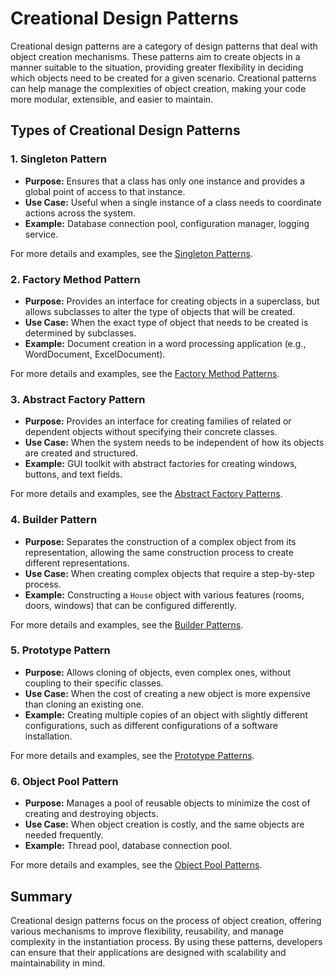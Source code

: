 # Creational Design Patterns

Creational design patterns are a category of design patterns that deal with object creation mechanisms. These patterns aim to create objects in a manner suitable to the situation, providing greater flexibility in deciding which objects need to be created for a given scenario. Creational patterns can help manage the complexities of object creation, making your code more modular, extensible, and easier to maintain.

## Types of Creational Design Patterns

### 1. **Singleton Pattern**
   - **Purpose:** Ensures that a class has only one instance and provides a global point of access to that instance.
   - **Use Case:** Useful when a single instance of a class needs to coordinate actions across the system.
   - **Example:** Database connection pool, configuration manager, logging service.

For more details and examples, see the [Singleton Patterns](SingletonPatterns/README.md).


### 2. **Factory Method Pattern**
   - **Purpose:** Provides an interface for creating objects in a superclass, but allows subclasses to alter the type of objects that will be created.
   - **Use Case:** When the exact type of object that needs to be created is determined by subclasses.
   - **Example:** Document creation in a word processing application (e.g., WordDocument, ExcelDocument).

For more details and examples, see the [Factory Method Patterns](FactoryMethodPatterns/README.md).

### 3. **Abstract Factory Pattern**
   - **Purpose:** Provides an interface for creating families of related or dependent objects without specifying their concrete classes.
   - **Use Case:** When the system needs to be independent of how its objects are created and structured.
   - **Example:** GUI toolkit with abstract factories for creating windows, buttons, and text fields.

For more details and examples, see the [Abstract Factory Patterns](AbstractFactoryPatterns/README.md).

### 4. **Builder Pattern**
   - **Purpose:** Separates the construction of a complex object from its representation, allowing the same construction process to create different representations.
   - **Use Case:** When creating complex objects that require a step-by-step process.
   - **Example:** Constructing a `House` object with various features (rooms, doors, windows) that can be configured differently.

For more details and examples, see the [Builder Patterns](BuilderPatterns/README.md).

### 5. **Prototype Pattern**
   - **Purpose:** Allows cloning of objects, even complex ones, without coupling to their specific classes.
   - **Use Case:** When the cost of creating a new object is more expensive than cloning an existing one.
   - **Example:** Creating multiple copies of an object with slightly different configurations, such as different configurations of a software installation.

For more details and examples, see the [Prototype Patterns](PrototypePatterns/README.md).

### 6. **Object Pool Pattern**
   - **Purpose:** Manages a pool of reusable objects to minimize the cost of creating and destroying objects.
   - **Use Case:** When object creation is costly, and the same objects are needed frequently.
   - **Example:** Thread pool, database connection pool.

For more details and examples, see the [Object Pool Patterns](ObjectPoolPatterns/README.md).

## Summary

Creational design patterns focus on the process of object creation, offering various mechanisms to improve flexibility, reusability, and manage complexity in the instantiation process. By using these patterns, developers can ensure that their applications are designed with scalability and maintainability in mind.

